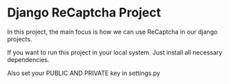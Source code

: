 # Django ReCaptcha Project
<rb>

<p> In this project, the main focus is how we can use ReCaptcha in our django projects. </p>

<p> If you want to run this project in your local system. Just install all necessary dependencies.</p>

<p> Also set your PUBLIC AND PRIVATE key in settings.py </p>